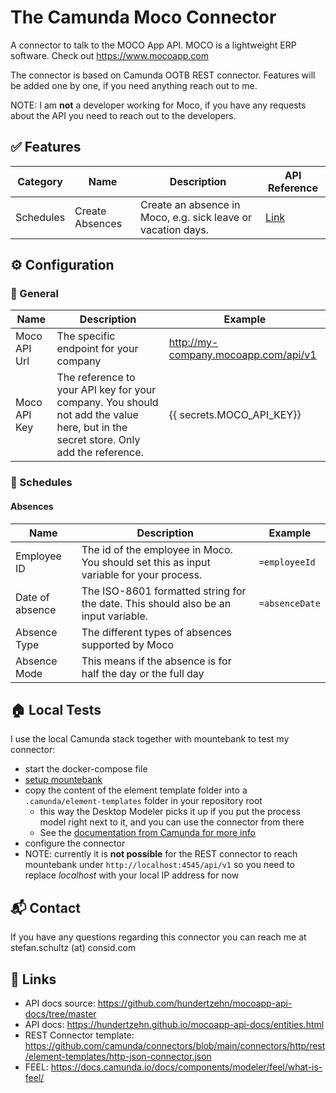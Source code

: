 # The Camunda Moco Connector

A connector to talk to the MOCO App API. MOCO is a lightweight ERP software. Check out https://www.mocoapp.com

The connector is based on Camunda OOTB REST connector. Features will be added one by one, if you need anything reach out to me.

NOTE: I am **not** a developer working for Moco, if you have any requests about the API you need to reach out to the developers.

## ✅ Features
| Category  | Name            | Description                                                  | API Reference                                                                                  | 
|-----------|-----------------|--------------------------------------------------------------|------------------------------------------------------------------------------------------------|
| Schedules | Create Absences | Create an absence in Moco, e.g. sick leave or vacation days. | [Link](https://hundertzehn.github.io/mocoapp-api-docs/sections/schedules.html#post-schedules)  |

## ⚙️ Configuration

### 📍 General
| Name            | Description                                                                                                                         | Example                              |
|-----------------|-------------------------------------------------------------------------------------------------------------------------------------|--------------------------------------|
| Moco API Url    | The specific endpoint for your company                                                                                              | http://my-company.mocoapp.com/api/v1 |
| Moco API Key    | The reference to your API key for your company. You should not add the value here, but in the secret store. Only add the reference. | {{ secrets.MOCO_API_KEY}}            | 

### 📆 Schedules

#### Absences

| Name            | Description                                                                                                                         | Example          |
|-----------------|-------------------------------------------------------------------------------------------------------------------------------------|------------------|
| Employee ID     | The id of the employee in Moco. You should set this as input variable for your process.                                             | `=employeeId`    |
| Date of absence | The ISO-8601 formatted string for the date. This should also be an input variable.                                                  | `=absenceDate`   |
| Absence Type    | The different types of absences supported by Moco                                                                                   | <Dropdown Value> |
| Absence Mode    | This means if the absence is for half the day or the full day                                                                       | <Dropdown Value> |

## 🏠 Local Tests

I use the local Camunda stack together with mountebank to test my connector:

* start the docker-compose file
* [setup mountebank](mountebank/README.md)
* copy the content of the element template folder into a `.camunda/element-templates` folder in your repository root
  * this way the Desktop Modeler picks it up if you put the process model right next to it, and you can use the connector from there
  * See the [documentation from Camunda for more info](https://docs.camunda.io/docs/components/modeler/desktop-modeler/element-templates/configuring-templates/)
* configure the connector
* NOTE: currently it is **not possible** for the REST connector to reach mountebank under `http://localhost:4545/api/v1` 
so you need to replace _localhost_ with your local IP address for now

## 📬 Contact

If you have any questions regarding this connector you can reach me at stefan.schultz (at) consid.com

## 🔗 Links
* API docs source: https://github.com/hundertzehn/mocoapp-api-docs/tree/master
* API docs: https://hundertzehn.github.io/mocoapp-api-docs/entities.html
* REST Connector template: https://github.com/camunda/connectors/blob/main/connectors/http/rest/element-templates/http-json-connector.json
* FEEL: https://docs.camunda.io/docs/components/modeler/feel/what-is-feel/

